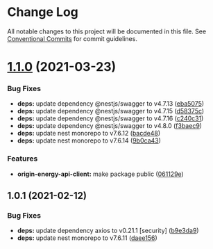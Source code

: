 # Change Log

All notable changes to this project will be documented in this file.
See [Conventional Commits](https://conventionalcommits.org) for commit guidelines.

# [1.1.0](https://github.com/energywebfoundation/origin/compare/@energyweb/origin-energy-api-client@1.0.1...@energyweb/origin-energy-api-client@1.1.0) (2021-03-23)


### Bug Fixes

* **deps:** update dependency @nestjs/swagger to v4.7.13 ([eba5075](https://github.com/energywebfoundation/origin/commit/eba5075f1578f2ae9d382cc4a955487eaa50d3bb))
* **deps:** update dependency @nestjs/swagger to v4.7.15 ([d58375c](https://github.com/energywebfoundation/origin/commit/d58375c74ffc3de71381e7bab7d65b5040340f6d))
* **deps:** update dependency @nestjs/swagger to v4.7.16 ([c240c31](https://github.com/energywebfoundation/origin/commit/c240c31cba4af09d322426ef09e80e89ea561f5d))
* **deps:** update dependency @nestjs/swagger to v4.8.0 ([f3baec9](https://github.com/energywebfoundation/origin/commit/f3baec98c786542549f87b0d5f2e8c3d425ea638))
* **deps:** update nest monorepo to v7.6.12 ([bacde48](https://github.com/energywebfoundation/origin/commit/bacde48160b73749f5e476b73bbafcef55902aba))
* **deps:** update nest monorepo to v7.6.14 ([9b0ca43](https://github.com/energywebfoundation/origin/commit/9b0ca4312c548681e752ba0e49d0a5a03350ae2e))


### Features

* **origin-energy-api-client:** make package public ([061129e](https://github.com/energywebfoundation/origin/commit/061129ea77a2e32a2883c422cbbd98058d68e1c5))





## 1.0.1 (2021-02-12)


### Bug Fixes

* **deps:** update dependency axios to v0.21.1 [security] ([b9e3da9](https://github.com/energywebfoundation/origin/commit/b9e3da9ccb34e1cdc5e06057c1c267c96297ae44))
* **deps:** update nest monorepo to v7.6.11 ([daee156](https://github.com/energywebfoundation/origin/commit/daee156b9c315c527311f0c78ffbdf4226b6785a))
